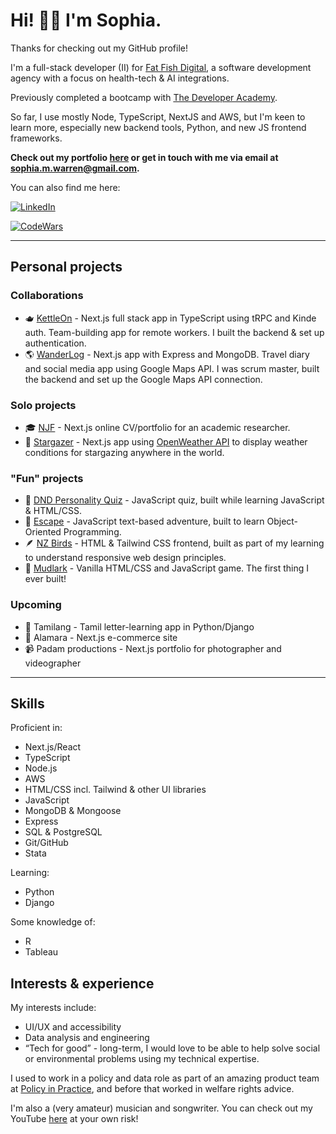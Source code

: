 # Hi! 👋🏻 I'm Sophia.
Thanks for checking out my GitHub profile!

I'm a full-stack developer (II) for [Fat Fish Digital](https://fatfishdigital.co.uk/), a software development agency with a focus on health-tech & AI integrations.

Previously completed a bootcamp with [The Developer Academy](https://thedeveloperacademy.com/).

So far, I use mostly Node, TypeScript, NextJS and AWS, but I'm keen to learn more, especially new backend tools, Python, and new JS frontend frameworks.

**Check out my portfolio [here](https://sophiawarren.dev) 
or get in touch with me via email at sophia.m.warren@gmail.com.**

You can also find me here:

[![LinkedIn](https://img.shields.io/badge/LinkedIn-0A66C2?style=for-the-badge&logo=LinkedIn&logoColor=white)](https://www.linkedin.com/in/sophia-warren-48207913b/)

[![CodeWars](https://www.codewars.com/users/phianova/badges/small)](https://www.codewars.com/users/phianova)

___

## Personal projects

### Collaborations
- 🫖 [KettleOn](https://kettle-on.vercel.app/) - Next.js full stack app in TypeScript using tRPC and Kinde auth.
  Team-building app for remote workers. I built the backend & set up authentication.
- 🌎 [WanderLog](https://wanderlogfront.vercel.app/) - Next.js app with Express and MongoDB.
  Travel diary and social media app using Google Maps API. I was scrum master, built the backend and set up the Google Maps API connection.

### Solo projects
- 🎓 [NJF](https://phianova.github.io/njf) - Next.js online CV/portfolio for an academic researcher.
- 🌟 [Stargazer](https://stargazer-puce.vercel.app/) - Next.js app using [OpenWeather API](https://openweathermap.org/api) to display weather conditions for stargazing anywhere in the world.

### "Fun" projects
- 🐉 [DND Personality Quiz](https://phianova.github.io/dnd-quiz/) - JavaScript quiz, built while learning JavaScript & HTML/CSS.
- 🍹 [Escape](https://phianova.github.io/adventure-game-assignment/) - JavaScript text-based adventure, built to learn Object-Oriented Programming.
- 🪶 [NZ Birds](https://phianova.github.io/nz-birds/) - HTML & Tailwind CSS frontend, built as part of my learning to understand responsive web design principles.
- 🐾 [Mudlark](https://phianova.github.io/mudlark/) - Vanilla HTML/CSS and JavaScript game. The first thing I ever built!

### Upcoming
- 💬 Tamilang - Tamil letter-learning app in Python/Django
- 🥻 Alamara - Next.js e-commerce site
- 📹 Padam productions - Next.js portfolio for photographer and videographer
___

## Skills

Proficient in:
- Next.js/React
- TypeScript
- Node.js
- AWS
- HTML/CSS incl. Tailwind & other UI libraries
- JavaScript
- MongoDB & Mongoose
- Express
- SQL & PostgreSQL
- Git/GitHub
- Stata

Learning:
- Python
- Django

Some knowledge of:
- R
- Tableau


## Interests & experience

My interests include:
- UI/UX and accessibility
- Data analysis and engineering
- “Tech for good” - long-term, I would love to be able to help solve social or environmental problems using my technical expertise.

I used to work in a policy and data role as part of an amazing product team at [Policy in Practice](https://www.betteroffcalculator.co.uk/login, "Policy in Practice Better Off Calculator"), and before that worked in welfare rights advice.

I'm also a (very amateur) musician and songwriter. You can check out my YouTube [here](https://www.youtube.com/@warrenova2112) at your own risk!
